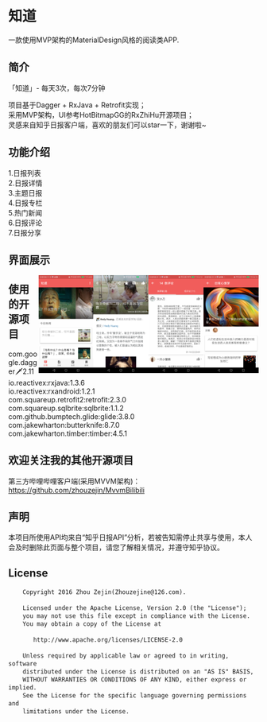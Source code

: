 # 知道

一款使用MVP架构的MaterialDesign风格的阅读类APP.

## 简介

「知道」- 每天3次，每次7分钟

项目基于Dagger + RxJava + Retrofit实现；  
采用MVP架构，UI参考HotBitmapGG的RxZhiHu开源项目；  
灵感来自知乎日报客户端，喜欢的朋友们可以star一下，谢谢啦~

## 功能介绍

1.日报列表  
2.日报详情  
3.主题日报  
4.日报专栏  
5.热门新闻  
6.日报评论  
7.日报分享

## 界面展示

<img src="https://github.com/zhouzejin/MvpZhihu/raw/master/images/日报专栏.png" height="22%" width="22%" alt="日报专栏" align=right />
<img src="https://github.com/zhouzejin/MvpZhihu/raw/master/images/日报评论.png" height="22%" width="22%" alt="日报评论" align=right />
<img src="https://github.com/zhouzejin/MvpZhihu/raw/master/images/日报详情.png" height="22%" width="22%" alt="日报详情" align=right />
<img src="https://github.com/zhouzejin/MvpZhihu/raw/master/images/日报列表.png" height="22%" width="22%" alt="日报列表" align=right />


## 使用的开源项目

com.google.dagger:dagger:2.11<br/>
io.reactivex:rxjava:1.3.6<br/>
io.reactivex:rxandroid:1.2.1<br/>
com.squareup.retrofit2:retrofit:2.3.0<br/>
com.squareup.sqlbrite:sqlbrite:1.1.2<br/>
com.github.bumptech.glide:glide:3.8.0<br/>
com.jakewharton:butterknife:8.7.0<br/>
com.jakewharton.timber:timber:4.5.1<br/>

## 欢迎关注我的其他开源项目

第三方哔哩哔哩客户端(采用MVVM架构)：https://github.com/zhouzejin/MvvmBilibili

## 声明

本项目所使用API均来自“知乎日报API”分析，若被告知需停止共享与使用，本人会及时删除此页面与整个项目，请您了解相关情况，并遵守知乎协议。

## License

```
    Copyright 2016 Zhou Zejin(Zhouzejine@126.com).

    Licensed under the Apache License, Version 2.0 (the "License");
    you may not use this file except in compliance with the License.
    You may obtain a copy of the License at

       http://www.apache.org/licenses/LICENSE-2.0

    Unless required by applicable law or agreed to in writing, software
    distributed under the License is distributed on an "AS IS" BASIS,
    WITHOUT WARRANTIES OR CONDITIONS OF ANY KIND, either express or implied.
    See the License for the specific language governing permissions and
    limitations under the License.
```
